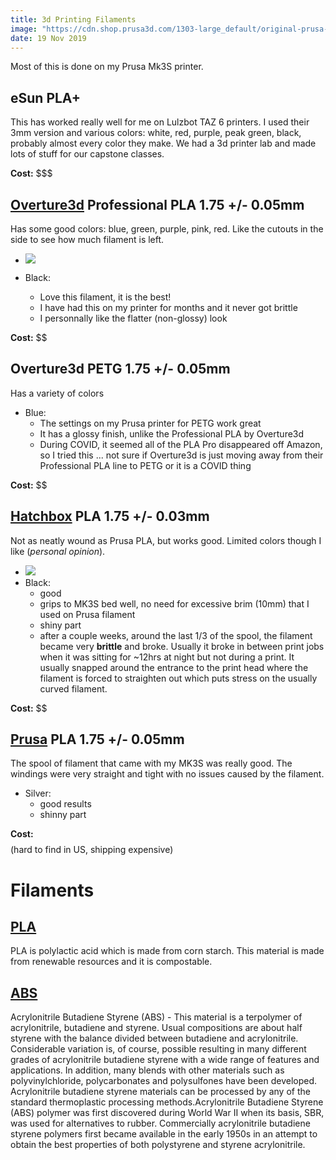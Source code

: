 ```yaml
---
title: 3d Printing Filaments
image: "https://cdn.shop.prusa3d.com/1303-large_default/original-prusa-i3-mk3-kit.jpg"
date: 19 Nov 2019
---
```


Most of this is done on my Prusa Mk3S printer.

## eSun PLA+

This has worked really well for me on Lulzbot TAZ 6 printers. I used their 3mm version
and various colors: white, red, purple, peak green, black, probably almost every color they
make. We had a 3d printer lab and made lots of stuff for our capstone classes.

**Cost:** $$$

## [Overture3d](https://overture3d.com/products/overture-pla-professional-1-75mm) Professional PLA 1.75 +/- 0.05mm

Has some good colors: blue, green, purple, pink, red. Like the cutouts in the side to see how much
filament is left.

- [![](https://img.youtube.com/vi/4eJZJZKKBhM/0.jpg)](https://www.youtube.com/watch?v=4eJZJZKKBhM)

- Black:
    - Love this filament, it is the best!
    - I have had this on my printer for months and it never got brittle
    - I personnally like the flatter (non-glossy) look

**Cost:** $$

## Overture3d PETG 1.75 +/- 0.05mm

Has a variety of colors

- Blue:
    - The settings on my Prusa printer for PETG work great
    - It has a glossy finish, unlike the Professional PLA by Overture3d
    - During COVID, it seemed all of the PLA Pro disappeared off Amazon, so I tried this ... not sure if Overture3d is just 
    moving away from their Professional PLA line to PETG or it is a COVID thing
    
**Cost:** $$

## [Hatchbox](https://www.hatchbox3d.com/collections/pla) PLA 1.75 +/- 0.03mm

Not as neatly wound as Prusa PLA, but works good. Limited colors though I like (*personal opinion*).

- [![](https://img.youtube.com/vi/SoKIjjtm7eo/0.jpg)](https://www.youtube.com/watch?v=SoKIjjtm7eo)
- Black:
    - good
    - grips to MK3S bed well, no need for excessive brim (10mm) that I used on Prusa filament
    - shiny part
    - after a couple weeks, around the last 1/3 of the spool, the filament became very **brittle**
    and broke. Usually it broke in between print jobs when it was sitting for ~12hrs at night
    but not during a print. It usually snapped around the entrance to the print head where the filament
    is forced to straighten out which puts stress on the usually curved filament.

**Cost:** $$

## [Prusa](https://shop.prusa3d.com/en/21-pla) PLA 1.75 +/- 0.05mm

The spool of filament that came with my MK3S was really good. The windings were very
straight and tight with no issues caused by the filament.

- Silver:
    - good results
    - shinny part

**Cost:** $$$$ (hard to find in US, shipping expensive)

# Filaments

## [PLA](https://plastics.ulprospector.com/generics/34/c/t/polylactic-acid-pla-properties-processing)

PLA is polylactic acid which is made from corn starch. This material is made
from renewable resources and it is compostable.

## [ABS](https://plastics.ulprospector.com/generics/1/acrylonitrile-butadiene-styrene-abs)

Acrylonitrile Butadiene Styrene (ABS) - This material is a terpolymer of
acrylonitrile, butadiene and styrene. Usual compositions are about half
styrene with the balance divided between butadiene and acrylonitrile.
Considerable variation is, of course, possible resulting in many different
grades of acrylonitrile butadiene styrene with a wide range of features
and applications. In addition, many blends with other materials such as
polyvinylchloride, polycarbonates and polysulfones have been developed.
Acrylonitrile butadiene styrene materials can be processed by any of the
standard thermoplastic processing methods.Acrylonitrile Butadiene
Styrene (ABS) polymer was first discovered during World War II when its
basis, SBR, was used for alternatives to rubber. Commercially acrylonitrile
butadiene styrene polymers first became available in the early 1950s in an
attempt to obtain the best properties of both polystyrene and styrene
acrylonitrile.
